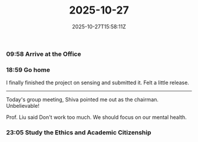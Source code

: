 ﻿---
title: "2025-10-27"
date: "2025-10-27T15:58:11Z"
categories:
  - diary
series:
  - study
tags:
  - study
  - assignment
mood: quiet
weather: rainy
location: Edmonton
rating: 1
stime:
release: -1
draft: false
---

### 09:58 Arrive at the Office

### 18:59 Go home

I finally finished the project on sensing and submitted it. Felt a little release.

------

Today's group meeting, Shiva pointed me out as the chairman. Unbelievable!

Prof. Liu said Don't work too much. We should focus on our mental health.

### 23:05 Study the Ethics and Academic Citizenship
